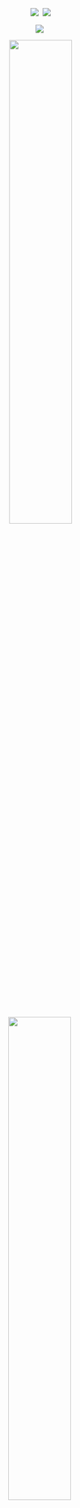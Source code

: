 <p align = "center">
  <img src = "https://github-readme-stats.vercel.app/api?username=Yukiookami&count_private=true&show_icons=true&theme=tokyonight&line_height=27">
  <img src = "https://github-readme-stats.vercel.app/api/top-langs/?username=Yukiookami&theme=tokyonight&layout=compact">
</p>

<p align = "center">
 <img src="https://activity-graph.herokuapp.com/graph?username=Yukiookami&theme=github">
</p>

<p align = "center">
  <img src = "https://github-readme-streak-stats.herokuapp.com/?user=Yukiookami&theme=radical" width="49.5%">
  <img src = "https://github-profile-trophy.vercel.app/?username=Yukiookami&theme=nord" width="49.5%" >
</p>
